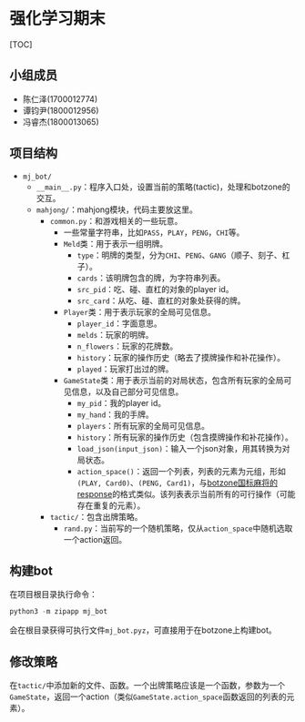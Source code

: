 # 强化学习期末

[TOC]

## 小组成员

- 陈仁泽(1700012774)
- 谭钧尹(1800012956)
- 冯睿杰(1800013065)



## 项目结构

+ `mj_bot/`
  + `__main__.py`：程序入口处，设置当前的策略(tactic)，处理和botzone的交互。
  + `mahjong/`：mahjong模块，代码主要放这里。
    + `common.py`：和游戏相关的一些玩意。
      + 一些常量字符串，比如`PASS`，`PLAY`，`PENG`，`CHI`等。
      + `Meld`类：用于表示一组明牌。
        + `type`：明牌的类型，分为`CHI`、`PENG`、`GANG`（顺子、刻子、杠子）。
        + `cards`：该明牌包含的牌，为字符串列表。
        + `src_pid`：吃、碰、直杠的对象的player id。
        + `src_card`：从吃、碰、直杠的对象处获得的牌。
      + `Player`类：用于表示玩家的全局可见信息。
        + `player_id`：字面意思。
        + `melds`：玩家的明牌。
        + `n_flowers`：玩家的花牌数。
        + `history`：玩家的操作历史（略去了摸牌操作和补花操作）。
        + `played`：玩家打出过的牌。
      + `GameState`类：用于表示当前的对局状态，包含所有玩家的全局可见信息，以及自己部分可见信息。
        + `my_pid`：我的player id。
        + `my_hand`：我的手牌。
        + `players`：所有玩家的全局可见信息。
        + `history`：所有玩家的操作历史（包含摸牌操作和补花操作）。
        + `load_json(input_json)`：输入一个json对象，用其转换为对局状态。
        + `action_space()`：返回一个列表，列表的元素为元组，形如`(PLAY, Card0)`、`(PENG, Card1)`，与[botzone国标麻将的response](https://wiki.botzone.org.cn/index.php?title=Chinese-Standard-Mahjong)的格式类似。该列表表示当前所有的可行操作（可能存在重复的元素）。
    + `tactic/`：包含出牌策略。
      + `rand.py`：当前写的一个随机策略，仅从`action_space`中随机选取一个action返回。



## 构建bot

在项目根目录执行命令：

```python
python3 -m zipapp mj_bot
```

会在根目录获得可执行文件`mj_bot.pyz`，可直接用于在botzone上构建bot。



## 修改策略

在`tactic/`中添加新的文件、函数。一个出牌策略应该是一个函数，参数为一个`GameState`，返回一个action（类似`GameState.action_space`函数返回的列表的元素）。